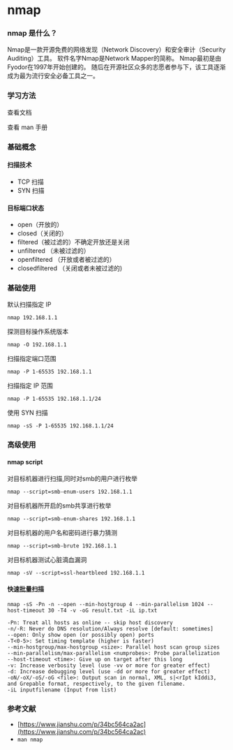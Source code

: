 # nmap

### nmap 是什么？

Nmap是一款开源免费的网络发现（Network Discovery）和安全审计（Security Auditing）工具。 软件名字Nmap是Network Mapper的简称。 Nmap最初是由Fyodor在1997年开始创建的。 随后在开源社区众多的志愿者参与下，该工具逐渐成为最为流行安全必备工具之一。

### 学习方法

查看文档 

查看 man 手册

### 基础概念

#### 扫描技术

* TCP 扫描
* SYN 扫描

#### 目标端口状态

* open（开放的）
* closed（关闭的）
* filtered（被过滤的）不确定开放还是关闭
* unfiltered （未被过滤的）
* openfiltered （开放或者被过滤的）
* closedfiltered （关闭或者未被过滤的\)

### 基础使用

默认扫描指定 IP

```text
nmap 192.168.1.1
```

探测目标操作系统版本

```text
nmap -O 192.168.1.1
```

扫描指定端口范围

```text
nmap -P 1-65535 192.168.1.1
```

扫描指定 IP 范围

```text
nmap -P 1-65535 192.168.1.1/24
```

使用 SYN 扫描

```text
nmap -sS -P 1-65535 192.168.1.1/24
```

### 高级使用

#### nmap script

对目标机器进行扫描,同时对smb的用户进行枚举

```text
nmap --script=smb-enum-users 192.168.1.1
```

对目标机器所开启的smb共享进行枚举

```text
nmap --script=smb-enum-shares 192.168.1.1
```

对目标机器的用户名和密码进行暴力猜测

```text
nmap --script=smb-brute 192.168.1.1
```

对目标机器测试心脏滴血漏洞

```text
nmap -sV --script=ssl-heartbleed 192.168.1.1
```

#### 快速批量扫描

```text
nmap -sS -Pn -n --open --min-hostgroup 4 --min-parallelism 1024 --host-timeout 30 -T4 -v -oG result.txt -iL ip.txt
```

```text
-Pn: Treat all hosts as online -- skip host discovery
-n/-R: Never do DNS resolution/Always resolve [default: sometimes]
--open: Only show open (or possibly open) ports
-T<0-5>: Set timing template (higher is faster)
--min-hostgroup/max-hostgroup <size>: Parallel host scan group sizes
--min-parallelism/max-parallelism <numprobes>: Probe parallelization
--host-timeout <time>: Give up on target after this long
-v: Increase verbosity level (use -vv or more for greater effect)
-d: Increase debugging level (use -dd or more for greater effect)
-oN/-oX/-oS/-oG <file>: Output scan in normal, XML, s|<rIpt kIddi3, and Grepable format, respectively, to the given filename.
-iL inputfilename (Input from list)
```

### 参考文献

* [https://www.jianshu.com/p/34bc564ca2ac](https://www.jianshu.com/p/34bc564ca2ac)
* `man nmap`

